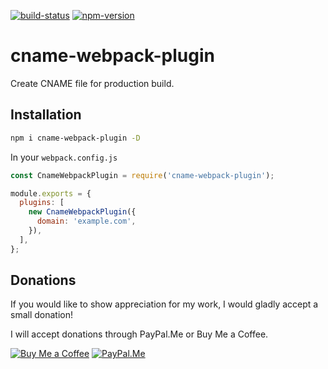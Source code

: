 [![build-status](https://img.shields.io/travis/lozinsky/cname-webpack-plugin/master.svg?style=flat-square)](https://travis-ci.org/lozinsky/cname-webpack-plugin)
[![npm-version](https://img.shields.io/npm/v/cname-webpack-plugin.svg?style=flat-square)](https://www.npmjs.com/package/cname-webpack-plugin)

# cname-webpack-plugin

Create CNAME file for production build.

## Installation

```sh
npm i cname-webpack-plugin -D
```

In your `webpack.config.js`

```javascript
const CnameWebpackPlugin = require('cname-webpack-plugin');

module.exports = {
  plugins: [
    new CnameWebpackPlugin({
      domain: 'example.com',
    }),
  ],
};
```

## Donations

If you would like to show appreciation for my work, I would gladly accept a small donation!

I will accept donations through PayPal.Me or Buy Me a Coffee.

[![Buy Me a Coffee](https://imgur.com/pp8bBTQ.png)](https://buymeacoffee.com/lozinsky)
[![PayPal.Me](https://imgur.com/4QfPHwi.png)](https://paypal.me/lozinsky)
